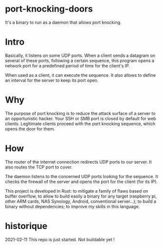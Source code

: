 # port-knocking-doors
It's a binary to run as a daemon that allows port knocking.

# Intro
Basically, it listens on some UDP ports.
When a client sends a datagram on several of these ports, following a certain sequence, this program opens a network port for a predefined period of time for the client's IP.

When used as a client, it can execute the sequence. It also allows to define an interval for the server to keep its port open. 

# Why
The purpose of port knocking is to reduce the attack surface of a server to an opportunistic hacker. Your SSH or SMB port is closed by default for web clients. Legitimate clients proceed with the port knocking sequence, which opens the door for them.

# How
The router of the internet connection redirects UDP ports to our server. It also routes the TCP port to cover.

The daemon listens to the concerned UDP ports looking for the sequence. It checks the firewall of the server and opens the port for the client (for its IP).

This project is developed in Rust: to mitigate a family of flaws based on buffer overflow, to allow to build easily a binary for any target (raspberry pi, other ARM cards, NAS Synology, Android, conventional server...); to build a binary without dependencies; to improve my skills in this language.

# historique
2021-02-11 This repo is just started. Not buildable yet !
